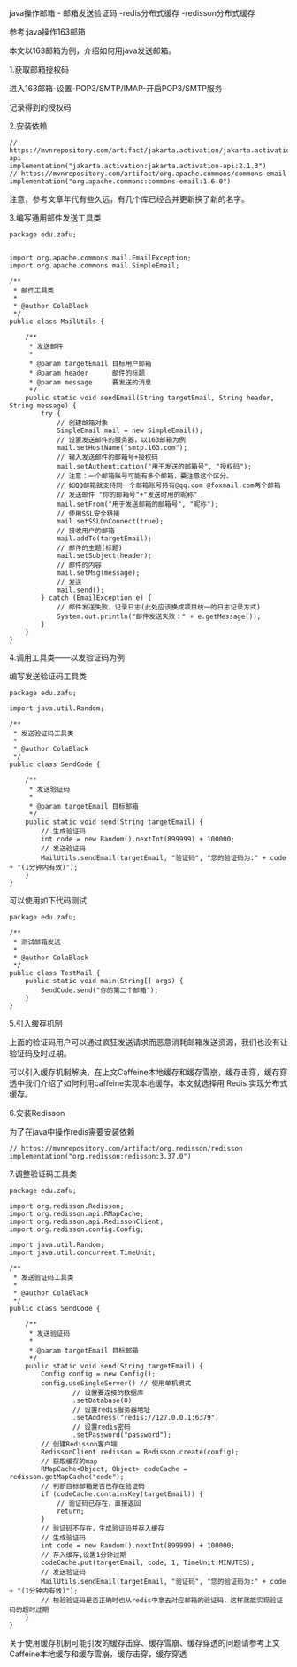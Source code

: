 java操作邮箱 - 邮箱发送验证码 -redis分布式缓存 -redisson分布式缓存

参考:java操作163邮箱

本文以163邮箱为例，介绍如何用java发送邮箱。

1.获取邮箱授权码

进入163邮箱-设置-POP3/SMTP/IMAP-开启POP3/SMTP服务

记录得到的授权码

2.安装依赖

    // https://mvnrepository.com/artifact/jakarta.activation/jakarta.activation-api
    implementation("jakarta.activation:jakarta.activation-api:2.1.3")
    // https://mvnrepository.com/artifact/org.apache.commons/commons-email
    implementation("org.apache.commons:commons-email:1.6.0")
    

注意，参考文章年代有些久远，有几个库已经合并更新换了新的名字。

3.编写通用邮件发送工具类

    package edu.zafu;
    
    
    import org.apache.commons.mail.EmailException;
    import org.apache.commons.mail.SimpleEmail;
    
    /**
     * 邮件工具类
     *
     * @author ColaBlack
     */
    public class MailUtils {
    
        /**
         * 发送邮件
         *
         * @param targetEmail 目标用户邮箱
         * @param header      邮件的标题
         * @param message     要发送的消息
         */
        public static void sendEmail(String targetEmail, String header, String message) {
            try {
                // 创建邮箱对象
                SimpleEmail mail = new SimpleEmail();
                // 设置发送邮件的服务器，以163邮箱为例
                mail.setHostName("smtp.163.com");
                // 输入发送邮件的邮箱号+授权码
                mail.setAuthentication("用于发送的邮箱号", "授权码");
                // 注意：一个邮箱账号可能有多个邮箱，要注意这个区分。
                // 如QQ邮箱就支持同一个邮箱账号持有@qq.com @foxmail.com两个邮箱
                // 发送邮件 "你的邮箱号"+"发送时用的昵称"
                mail.setFrom("用于发送邮箱的邮箱号", "昵称");
                // 使用SSL安全链接
                mail.setSSLOnConnect(true);
                // 接收用户的邮箱
                mail.addTo(targetEmail);
                // 邮件的主题(标题)
                mail.setSubject(header);
                // 邮件的内容
                mail.setMsg(message);
                // 发送
                mail.send();
            } catch (EmailException e) {
                // 邮件发送失败，记录日志(此处应该换成项目统一的日志记录方式)
                System.out.println("邮件发送失败：" + e.getMessage());
            }
        }
    }



4.调用工具类——以发验证码为例

编写发送验证码工具类

    package edu.zafu;
    
    import java.util.Random;
    
    /**
     * 发送验证码工具类
     *
     * @author ColaBlack
     */
    public class SendCode {
    
        /**
         * 发送验证码
         *
         * @param targetEmail 目标邮箱
         */
        public static void send(String targetEmail) {
            // 生成验证码
            int code = new Random().nextInt(899999) + 100000;
            // 发送验证码
            MailUtils.sendEmail(targetEmail, "验证码", "您的验证码为:" + code + "(1分钟内有效)");
        }
    }
    

可以使用如下代码测试

    package edu.zafu;
    
    /**
     * 测试邮箱发送
     *
     * @author ColaBlack
     */
    public class TestMail {
        public static void main(String[] args) {
            SendCode.send("你的第二个邮箱");
        }
    }
    

5.引入缓存机制

上面的验证码用户可以通过疯狂发送请求而恶意消耗邮箱发送资源，我们也没有让验证码及时过期。

可以引入缓存机制解决，在上文Caffeine本地缓存和缓存雪崩，缓存击穿，缓存穿透中我们介绍了如何利用caffeine实现本地缓存，本文就选择用 Redis 实现分布式缓存。

6.安装Redisson

为了在java中操作redis需要安装依赖

    // https://mvnrepository.com/artifact/org.redisson/redisson
    implementation("org.redisson:redisson:3.37.0")
    

7.调整验证码工具类

    package edu.zafu;
    
    import org.redisson.Redisson;
    import org.redisson.api.RMapCache;
    import org.redisson.api.RedissonClient;
    import org.redisson.config.Config;
    
    import java.util.Random;
    import java.util.concurrent.TimeUnit;
    
    /**
     * 发送验证码工具类
     *
     * @author ColaBlack
     */
    public class SendCode {
    
        /**
         * 发送验证码
         *
         * @param targetEmail 目标邮箱
         */
        public static void send(String targetEmail) {
            Config config = new Config();
            config.useSingleServer() // 使用单机模式
                    // 设置要连接的数据库
                    .setDatabase(0)
                    // 设置redis服务器地址
                    .setAddress("redis://127.0.0.1:6379")
                    // 设置redis密码
                    .setPassword("password");
            // 创建Redisson客户端
            RedissonClient redisson = Redisson.create(config);
            // 获取缓存的map
            RMapCache<Object, Object> codeCache = redisson.getMapCache("code");
            // 判断目标邮箱是否已存在验证码
            if (codeCache.containsKey(targetEmail)) {
                // 验证码已存在，直接返回
                return;
            }
            // 验证码不存在，生成验证码并存入缓存
            // 生成验证码
            int code = new Random().nextInt(899999) + 100000;
            // 存入缓存,设置1分钟过期
            codeCache.put(targetEmail, code, 1, TimeUnit.MINUTES);
            // 发送验证码
            MailUtils.sendEmail(targetEmail, "验证码", "您的验证码为:" + code + "(1分钟内有效)");
            // 校验验证码是否正确时也从redis中拿去对应邮箱的验证码，这样就能实现验证码的超时过期
        }
    }
    

关于使用缓存机制可能引发的缓存击穿、缓存雪崩、缓存穿透的问题请参考上文Caffeine本地缓存和缓存雪崩，缓存击穿，缓存穿透


